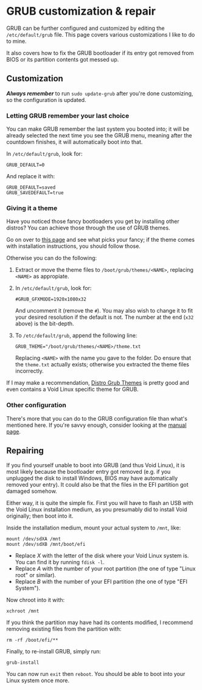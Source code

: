 # GRUB customization & repair

GRUB can be further configured and customized by editing the `/etc/default/grub` file. This page covers various customizations I like to do to mine.

It also covers how to fix the GRUB bootloader if its entry got removed from BIOS or its partition contents got messed up.

## Customization

***Always remember*** to run `sudo update-grub` after you're done customizing, so the configuration is updated.

### Letting GRUB remember your last choice

You can make GRUB remember the last system you booted into; it will be already selected the next time you see the GRUB menu, meaning after the countdown finishes, it will automatically boot into that.

In `/etc/default/grub`, look for:

```
GRUB_DEFAULT=0
```

And replace it with:

```
GRUB_DEFAULT=saved
GRUB_SAVEDEFAULT=true
```

### Giving it a theme

Have you noticed those fancy bootloaders you get by installing other distros? You can achieve those through the use of GRUB themes.

Go on over to [this page](https://www.gnome-look.org/browse?cat=109&ord=rating) and see what picks your fancy; if the theme comes with installation instructions, you should follow those.

Otherwise you can do the following:

1.  Extract or move the theme files to `/boot/grub/themes/<NAME>`, replacing `<NAME>` as appropiate.

2.  In `/etc/default/grub`, look for:

    ```
    #GRUB_GFXMODE=1920x1080x32
    ```

    And uncomment it (remove the `#`). You may also wish to change it to fit your desired resolution if the default is not. The number at the end (`x32` above) is the bit-depth.

3.  To `/etc/default/grub`, append the following line:

    ```
    GRUB_THEME="/boot/grub/themes/<NAME>/theme.txt
    ```

    Replacing `<NAME>` with the name you gave to the folder. Do ensure that the `theme.txt` actually exists; otherwise you extracted the theme files incorrectly.

If I may make a recommendation, [Distro Grub Themes](https://www.gnome-look.org/p/1482847) is pretty good and even contains a Void Linux specific theme for GRUB.

### Other configuration

There's more that you can do to the GRUB configuration file than what's mentioned here. If you're savvy enough, consider looking at the [manual page](https://www.gnu.org/software/grub/manual/grub/html_node/Simple-configuration.html#Simple-configuration).

## Repairing

If you find yourself unable to boot into GRUB (and thus Void Linux), it is most likely because the bootloader entry got removed (e.g. if you unplugged the disk to install Windows, BIOS may have automatically removed your entry). It could also be that the files in the EFI partition got damaged somehow.

Either way, it is quite the simple fix. First you will have to flash an USB with the Void Linux installation medium, as you presumably did to install Void originally; then boot into it.

Inside the installation medium, mount your actual system to `/mnt`, like:

```Shell
mount /dev/sdXA /mnt
mount /dev/sdXB /mnt/boot/efi
```

- Replace *X* with the letter of the disk where your Void Linux system is. You can find it by running `fdisk -l`.
- Replace *A* with the number of your root partition (the one of type "Linux root" or similar).
- Replace *B* with the number of your EFI partition (the one of type "EFI System").

Now chroot into it with:

```Shell
xchroot /mnt
```

If you think the partition may have had its contents modified, I recommend removing existing files from the partition with:

```Shell
rm -rf /boot/efi/**
```

Finally, to re-install GRUB, simply run:

```Shell
grub-install
```

You can now run `exit` then `reboot`. You should be able to boot into your Linux system once more.
